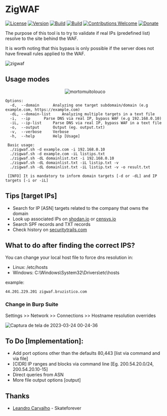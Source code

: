 # ZigWAF
[![License](https://img.shields.io/badge/license-MIT-red.svg)](https://github.com/bruzistico/zigwaf/blob/main/LICENSE.md) [![Version](https://img.shields.io/badge/Release-1.0-red.svg?maxAge=259200)]() [![Build](https://img.shields.io/badge/Supported_OS-Linux-yellow.svg)]()  [![Build](https://img.shields.io/badge/Supported_WSL-Windows-blue.svg)]() [![Contributions Welcome](https://img.shields.io/badge/contributions-welcome-brightgreen.svg?style=flat)](https://github.com/bruzistico/zigwaf/issues) [![Donate](https://img.shields.io/badge/Donate-PayPal-green.svg)](https://www.paypal.com/donate/?hosted_button_id=E79FWLM24RKTW)

The purpose of this tool is to try to validate if real IPs (predefined list) resolve to the site behind the WAF.

It is worth noting that this bypass is only possible if the server does not have firewall rules applied to the WAF.

![zigwaf](https://user-images.githubusercontent.com/90929569/227417228-67d3fd8e-a107-41ff-9718-1c12e7fd484b.png)

## Usage modes
<p align="center">
<img align="center" alt="mortomuitolouco" class="center" src="https://user-images.githubusercontent.com/90929569/227417422-a8e85932-6a38-4047-b7b4-27ae5825946d.png">
</p>

```
Options:
  -d,  --domain		 Analyzing one target subdomain/domain (e.g example.com, https://example.com)
  -dL, --domain-list	 Analyzing multiple targets in a text file 
  -i,  --ip		 Parse DNS via real IP, bypass WAF (e.g 192.168.0.10)
  -iL, --ip-list	 Parse DNS via real IP, bypass WAF in a text file
  -o,  --output		 Output (eg. output.txt)
  -v,  --verbose	 Verbose
  -h,  --help		 Help [Usage]

 Basic usage:
  ./zigwaf.sh -d example.com -i 192.168.0.10
  ./zigwaf.sh -d example.com -iL listips.txt
  ./zigwaf.sh -dL domainlist.txt -i 192.168.0.10
  ./zigwaf.sh -dL domainlist.txt -iL listip.txt -v
  ./zigwaf.sh -dL domainlist.txt -iL listip.txt -v -o result.txt

 [INFO] It is mandatory to inform domain targets [-d or -dL] and IP targets [-i or -iL]

```

## Tips [target IPs]

 - Search for IP [ASN] targets related to the company that owns the domain
 - Look up associated IPs on [shodan.io](https://www.shodan.io/) or [censys.io](https://censys.io/)
 - Search SPF records and TXT records
 - Check history on [securitytrails.com](https://securitytrails.com/)


## What to do after finding the correct IPS?

You can change your local host file to force dns resolution in:

- Linux: /etc/hosts
- Windows: C:\Windows\System32\Drivers\etc\hosts 

example:

```
44.201.229.201 zigwaf.bruzistico.com
```

### Change in Burp Suite

Settings >> Network >> Connections >> Hostname resolution overrides

![Captura de tela de 2023-03-24 00-24-36](https://user-images.githubusercontent.com/90929569/227418573-c61c297a-ecae-4535-bc1e-83d0072327ec.png)

## To Do [Implementation]:

- Add port options other than the defaults 80,443 [list via command and via file]
- [CIDR] IP ranges and blocks via command line [Eg. 200.54.20.0/24, 200.54.20.10-15]
- Direct queries from ASN
- More file output options [output]


## Thanks

- [Leandro Carvalho](https://github.com/skateforever) - Skateforever
